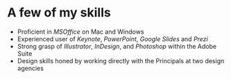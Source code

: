 # A few of my skills 

* Proficient in _MSOffice_ on Mac and Windows
* Experienced user of _Keynote_, _PowerPoint_, _Google Slides_ and _Prezi_
* Strong grasp of _Illustrator_, _InDesign_, and _Photoshop_ within the Adobe Suite
* Design skills honed by working directly with the Principals at two design agencies

